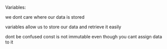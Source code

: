 Variables:

we dont care where our data is stored

variables allow us to store our data and retrieve it easily

dont be confused const is not immutable even though you cant assign data to it
